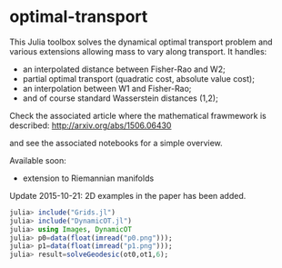 # optimal-transport
This Julia toolbox solves the dynamical optimal transport problem and various extensions allowing mass to vary along transport. It handles:
- an interpolated distance between Fisher-Rao and W2;
- partial optimal transport (quadratic cost, absolute value cost);
- an interpolation between W1 and Fisher-Rao;
- and of course standard Wasserstein distances (1,2);

Check the associated article where the mathematical frawmework is described:
http://arxiv.org/abs/1506.06430

and see the associated notebooks for a simple overview.

Available soon:
- extension to Riemannian manifolds


Update 2015-10-21: 2D examples in the paper has been added. 
```julia
julia> include("Grids.jl")
julia> include("DynamicOT.jl")
julia> using Images, DynamicOT
julia> p0=data(float(imread("p0.png")));
julia> p1=data(float(imread("p1.png")));
julia> result=solveGeodesic(ot0,ot1,6);
```
